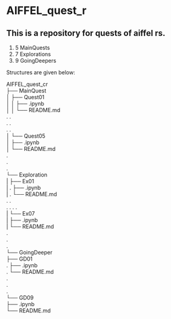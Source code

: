 # AIFFEL_quest_r

## This is a repository for quests of aiffel rs.

1. 5 MainQuests
2. 7 Explorations
3. 9 GoingDeepers

Structures are given below:

AIFFEL_quest_cr  
├── MainQuest  
│   ├── Quest01  
│   │    ├── .ipynb  
│   │    └── README.md  
.	.  
.	.  
.	.  
│   └── Quest05  
│        ├── .ipynb  
│        └── README.md  
.  
.  
.  
└── Exploration  
|   ├── Ex01  
|   .    ├── .ipynb  
|   .    └── README.md  
.   .  
.   . 
.	.  
|	└── Ex07  
|	     ├── .ipynb  
|        └── README.md  
.  
.  
.  
└── GoingDeeper  
    ├── GD01  
    .    ├── .ipynb  
    .    └── README.md  
    .  
    .  
 	.  
 	└── GD09  
 	     ├── .ipynb  
         └── README.md  
